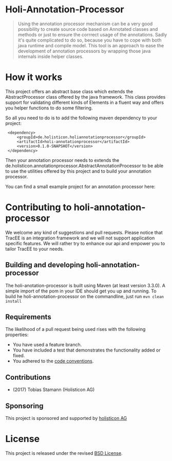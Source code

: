 # Holi-Annotation-Processor

> Using the annotation processor mechanism can be a very good possibility to create source code based on Annotated classes and methods or just to ensure the corrrect usage of the annotations. Sadly it's quite complicated to do so, because you have to cope with both java runtime and compile model. This tool is an approach to ease the development of annotation processors by wrapping those java internals inside helper classes.


# How it works

This project offers an abstract base class which extends the AbstractProcessor class offered by the java framework.
This class provides support for validating different kinds of Elements in a fluent way and offers you helper functions to do some filtering.

So all you need to do is to add the following maven dependency to your project:

     <dependency>
         <groupId>de.holisticon.holiannotationprocessor</groupId>
         <artifactId>holi-annotationprocessor</artifactId>
         <version>0.1.0-SNAPSHOT</version>
     </dependency>

Then your annotation processor needs to extends the de.holisticon.annotationprocessor.AbstractAnnotationProcessor to be able to use the utilities offered by this project and to build your annotation processor.

You can find a small example project for an annotation processor here:

# Contributing to holi-annotation-processor

We welcome any kind of suggestions and pull requests. Please notice that TracEE is an integration framework and we will not support
application specific features. We will rather try to enhance our api and empower you to tailor TracEE to your needs.

## Building and developing holi-annotation-processor

The holi-anotation-processor is built using Maven (at least version 3.3.0).
A simple import of the pom in your IDE should get you up and running. To build he holi-annotation-processor on the commandline, just run `mvn clean install`

## Requirements

The likelihood of a pull request being used rises with the following properties:

- You have used a feature branch.
- You have included a test that demonstrates the functionality added or fixed.
- You adhered to the [code conventions](http://www.oracle.com/technetwork/java/javase/documentation/codeconvtoc-136057.html).

## Contributions

- (2017) Tobias Stamann (Holisticon AG)

## Sponsoring

This project is sponsored and supported by [holisticon AG](http://www.holisticon.de/)

# License

This project is released under the revised [BSD License](LICENSE).
